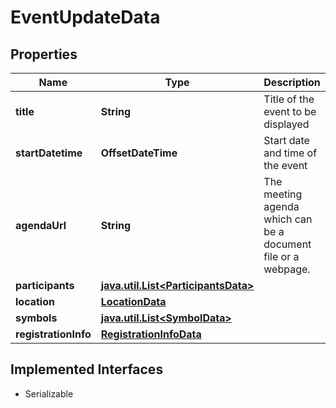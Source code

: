 

# EventUpdateData


## Properties

Name | Type | Description | Notes
------------ | ------------- | ------------- | -------------
**title** | **String** | Title of the event to be displayed | 
**startDatetime** | **OffsetDateTime** | Start date and time of the event | 
**agendaUrl** | **String** | The meeting agenda which can be a document file or a webpage. |  [optional]
**participants** | [**java.util.List&lt;ParticipantsData&gt;**](ParticipantsData.md) |  |  [optional]
**location** | [**LocationData**](LocationData.md) |  |  [optional]
**symbols** | [**java.util.List&lt;SymbolData&gt;**](SymbolData.md) |  | 
**registrationInfo** | [**RegistrationInfoData**](RegistrationInfoData.md) |  |  [optional]


## Implemented Interfaces

* Serializable


